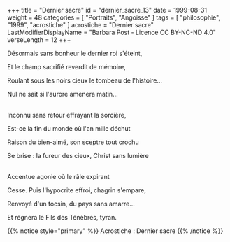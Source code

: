+++
title = "Dernier sacre"
id = "dernier_sacre_13"
date = 1999-08-31
weight = 48
categories = [ "Portraits", "Angoisse" ]
tags = [ "philosophie", "1999", "acrostiche" ]
acrostiche = "Dernier sacre"
LastModifierDisplayName = "Barbara Post - Licence CC BY-NC-ND 4.0"
verseLength = 12
+++

Désormais sans bonheur le dernier roi s'éteint,

Et le champ sacrifié reverdit de mémoire,

Roulant sous les noirs cieux le tombeau de l'histoire...

Nul ne sait si l'aurore amènera matin...

 \
Inconnu sans retour effrayant la sorcière,

Est-ce la fin du monde où l'an mille déchut

Raison du bien-aimé, son sceptre tout crochu

Se brise : la fureur des cieux, Christ sans lumière

 \
Accentue agonie où le râle expirant

Cesse. Puis l'hypocrite effroi, chagrin s'empare,

Renvoyé d'un tocsin, du pays sans amarre...

Et régnera le Fils des Ténèbres, tyran.

{{% notice style="primary" %}}
Acrostiche : Dernier sacre
{{% /notice %}}
